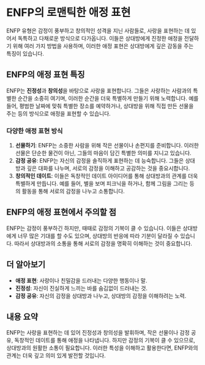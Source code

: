 # ENFP의 로맨틱한 애정 표현

ENFP 유형은 감정이 풍부하고 창의적인 성격을 지닌 사람들로, 사랑을 표현하는 데 있어서 독특하고 다채로운 방식으로 다가옵니다. 이들은 상대방에게 진정한 애정을 전달하기 위해 여러 가지 방법을 사용하며, 이러한 애정 표현은 상대방에게 깊은 감동을 주는 특징이 있습니다.

## ENFP의 애정 표현 특징

ENFP는 **진정성**과 **창의성**을 바탕으로 사랑을 표현합니다. 그들은 사랑하는 사람과의 특별한 순간을 소중히 여기며, 이러한 순간을 더욱 특별하게 만들기 위해 노력합니다. 예를 들어, 평범한 날짜에 맞춰 특별한 장소를 예약하거나, 상대방을 위해 직접 만든 선물을 주는 등의 방식으로 애정을 표현할 수 있습니다.

### 다양한 애정 표현 방식

1. **선물하기**: ENFP는 소중한 사람을 위해 작은 선물이나 손편지를 준비합니다. 이러한 선물은 단순한 물건이 아닌, 그들의 마음이 담긴 특별한 의미를 지니고 있습니다.
2. **감정 공유**: ENFP는 자신의 감정을 솔직하게 표현하는 데 능숙합니다. 그들은 상대방과 깊은 대화를 나누며, 서로의 감정을 이해하고 공감하는 것을 중요시합니다.
3. **창의적인 데이트**: 이들은 독창적인 데이트 아이디어를 통해 상대방과의 관계를 더욱 특별하게 만듭니다. 예를 들어, 별을 보며 피크닉을 하거나, 함께 그림을 그리는 등의 활동을 통해 서로의 감정을 나누고 소통합니다.

## ENFP의 애정 표현에서 주의할 점

ENFP는 감정이 풍부하긴 하지만, 때때로 감정의 기복이 클 수 있습니다. 이들은 상대방에게 너무 많은 기대를 할 수도 있으며, 상대방의 반응에 따라 기분이 달라질 수 있습니다. 따라서 상대방과의 소통을 통해 서로의 감정을 명확히 이해하는 것이 중요합니다.

## 더 알아보기

- **애정 표현**: 사랑이나 친밀감을 드러내는 다양한 행동이나 말.
- **진정성**: 자신이 진실하게 느끼는 바를 숨김없이 드러내는 것.
- **감정 공유**: 자신의 감정을 상대방과 나누고, 상대방의 감정을 이해하려는 노력.

## 내용 요약

ENFP는 사랑을 표현하는 데 있어 진정성과 창의성을 발휘하며, 작은 선물이나 감정 공유, 독창적인 데이트를 통해 애정을 나타냅니다. 하지만 감정의 기복이 클 수 있으므로, 상대방과의 원활한 소통이 필요합니다. 이러한 특성을 이해하고 활용한다면, ENFP와의 관계는 더욱 깊고 의미 있게 발전할 것입니다.